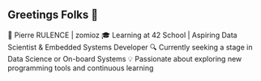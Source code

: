 ## Greetings Folks 👋
👨 Pierre RULENCE | zomioz
🎓 Learning at 42 School | Aspiring Data Scientist & Embedded Systems Developer
🔍 Currently seeking a stage in Data Science or On-board Systems
💡 Passionate about exploring new programming tools and continuous learning

<!--
**zomioz/zomioz** is a ✨ _special_ ✨ repository because its `README.md` (this file) appears on your GitHub profile.

Here are some ideas to get you started:

- 🔭 I’m currently working on ...
- 🌱 I’m currently learning ...
- 👯 I’m looking to collaborate on ...
- 🤔 I’m looking for help with ...
- 💬 Ask me about ...
- 📫 How to reach me: ...
- 😄 Pronouns: ...
- ⚡ Fun fact: ...
-->

